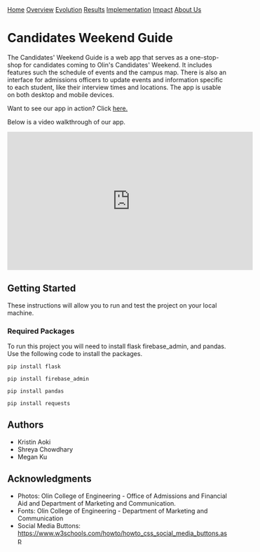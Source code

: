 <div class="topnav">
	<a href="https://sd19spring.github.io/Candidates-Weekend-Guide/" class="active">Home</a>
	<a href="https://sd19spring.github.io/Candidates-Weekend-Guide/overview">Overview</a>
	<a href="https://sd19spring.github.io/Candidates-Weekend-Guide/evolution">Evolution</a>
	<a href="https://sd19spring.github.io/Candidates-Weekend-Guide/results">Results</a>
	<a href="https://sd19spring.github.io/Candidates-Weekend-Guide/implementation">Implementation</a>
	<a href="https://sd19spring.github.io/Candidates-Weekend-Guide/ethics">Impact</a>
	<a href="https://sd19spring.github.io/Candidates-Weekend-Guide/about">About Us</a>
</div>

# Candidates Weekend Guide
The Candidates' Weekend Guide is a web app that serves as a one-stop-shop for candidates coming to Olin's Candidates' Weekend. It includes features such the schedule of events and the campus map. There is also an interface for admissions officers to update events and information specific to each student, like their interview times and locations. The app is usable on both desktop and mobile devices.

Want to see our app in action? Click [here.](http://cw-guide.herokuapp.com/welcome)

Below is a video walkthrough of our app.

<p>
<iframe width="560" height="315" src="https://www.youtube.com/embed/lWL_8xod8uc" frameborder="0" allow="accelerometer; autoplay; encrypted-media; gyroscope; picture-in-picture" allowfullscreen></iframe>
</p>

## Getting Started

These instructions will allow you to run and test the project on your local machine.

### Required Packages

To run this project you will need to install flask firebase_admin, and pandas. Use the following code to install the packages.

`pip install flask`

`pip install firebase_admin`

`pip install pandas`

`pip install requests`

## Authors

- Kristin Aoki
- Shreya Chowdhary
- Megan Ku

## Acknowledgments

- Photos: Olin College of Engineering - Office of Admissions and Financial Aid and Department of Marketing and Communication.
- Fonts: Olin College of Engineering - Department of Marketing and Communication
- Social Media Buttons: https://www.w3schools.com/howto/howto_css_social_media_buttons.asp
